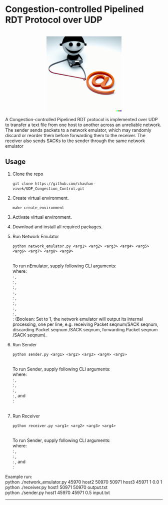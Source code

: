 Congestion-controlled Pipelined RDT Protocol over UDP
==============================
<!-- PROJECT LOGO -->
<br />
<div align="center">
  <a>
    <img src="readme-assets/intro.png" alt="Logo" width="240" height="240">
  </a>
</div>

A Congestion-controlled Pipelined RDT protocol is implemented over UDP to transfer a text file from one host to another across an unreliable network. The sender sends packets to a network emulator, which may randomly discard or reorder them before forwarding them to the receiver. The receiver also sends SACKs to the sender through the same network emulator

Usage
------------
1. Clone the repo
	```
	git clone https://github.com/chauhan-vivek/UDP_Congestion_Control.git
	```
2. Create virtual environment.
	```make
	make create_environment
	```
3. Activate virtual environment.

4. Download and install all required packages.

5. Run Network Emulator
	```make
	python network_emulator.py <arg1> <arg2> <arg3> <arg4> <arg5> <arg6> <arg7> <arg8> <arg9> 
	```
	<br />
	To run nEmulator, supply following CLI arguments:
	<br />
	where:<br />
	<arg1> : <emulator's receiving UDP port number in the forward (sender) direction>, <br />
	<arg2> : <receiver's network address>, <br />
	<arg3> : <receiver's receiving UDP port number>, <br /> 
	<arg4> : <emulator's receiving UDP port number in the backward (receiver) direction>, <br />
	<arg5> : <sender's network address>,  <br />
	<arg6> : <sender's receiving UDP port number>, <br />
	<arg7> : <maximum delay of the link in units of millisecond>, <br />
	<arg8> : <packet discard probability>, <br />
	<arg9> : <verbose-mode> (Boolean: Set to 1, the network emulator will output its internal processing, one per line, e.g. receiving Packet seqnum/SACK seqnum, discarding Packet seqnum /SACK seqnum, forwarding Packet seqnum /SACK seqnum). <br />

6. Run Sender
	```make	
	python sender.py <arg1> <arg2> <arg3> <arg4> <arg5>
	```
	<br />
	To run Sender, supply following CLI arguments:
	<br />
	where:<br />
	<arg1> : <host address of the network emulator>,<br />
	<arg2> : <UDP port number used by the emulator to receive data from the sender>,<br />
	<arg3> : <UDP port number used by the sender to receive SACKs from the emulator>,<br />
	<arg4> : <timeout interval in units of millisecond>, and<br />
	<arg5> : <name of the file to be transferred> <br />
	<br />
	
7. Run Receiver
	```make
	python receiver.py <arg1> <arg2> <arg3> <arg4>
	```
	<br />
	To run Sender, supply following CLI arguments:
	<br />
	where:<br />
	<arg1> : <hostname for the network emulator>,<br />
	<arg2> : <UDP port number used by the link emulator to receive ACKs from the receiver>,<br />
	<arg3> : <UDP port number used by the receiver to receive data from the emulator>, and <br />
	<arg4> : <name of the file into which the received data is written><br />


Example run: <br />
python ./network_emulator.py 45970 host2 50970 50971 host3 45971 1 0.0 1 <br />
python ./receiver.py host1 50971 50970 output.txt <br />
python ./sender.py host1 45970 45971 0.5 input.txt <br />
 
------------
